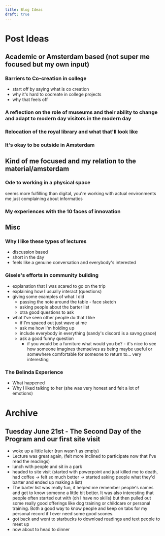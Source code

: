 ```yaml
---
title: Blog Ideas
draft: true
---
```


# Post Ideas

## Academic or Amsterdam based (not super me focused but my own input)

### Barriers to Co-creation in college
- start off by saying what is co creation
- why it's hard to cocreate in college projects
- why that feels off

### A reflection on the role of museums and their ability to change and adapt to modern day visitors in the modern day

### Relocation of the royal library and what that'll look like

### It's okay to be outside in Amsterdam


## Kind of me focused and my relation to the material/amsterdam

### Ode to working in a physical space
seems more fulfilling than digital, you're working with actual environments
me just complaining about informatics

### My experiences with the 10 faces of innovation 


## Misc

### Why I like these types of lectures
- discussion based
- short in the day
- feels like a genuine conversation and everybody's interested

### Gisele's efforts in community building
- explanation that I was scared to go on the trip
- explaining how I usually interact (questions)
- giving some examples of what I did
    - passing the note around the table - face sketch
    - asking people about the barter list
    - xtra good questions to ask
- what I've seen other people do that I like
    - if I'm spaced out just wave at me
    - ask me how I'm holding up
    - include everybody in everything (sandy's discord is a savng grace)
    - ask a good funny question
        - if you would be a furniture what would you be? - it's nice to see how someone imagines themselves as being maybe useful or somewhere comfortable for someone to return to... very interesting

### The Belinda Experience
- What happened
- Why I liked talking to her (she was very honest and felt a lot of emotions)





# Archive

## Tuesday June 21st - The Second Day of the Program and our first site visit
- woke up a little later (run wasn't as empty)
- Lecture was great again, (felt more inclined to participate now that I've read the readings)
- lunch with people and sit in a park
- headed to site visit (started with powerpoint and just killed me to death, had coffee -> felt so much better -> started asking people what they'd barter and ended up making a list)
- The barter list was really fun, it helped me remember people's names and get to know someone a little bit better. It was also interesting that people often started out with (oh I have no skills) but then pulled out some really good offerings like dog training or childcare or personal training. Both a good way to know people and keep on tabs for my personal record if I ever need some good scones.
- got back and went to starbucks to download readings and text people to meet up
- now about to head to dinner